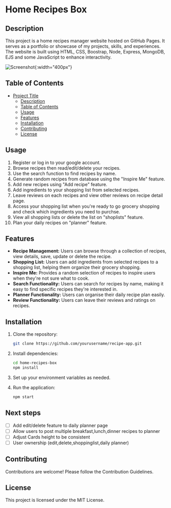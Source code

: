 # Home Recipes Box

## Description

This project is a home recipes manager website hosted on GitHub Pages. It serves as a portfolio or showcase of my projects, skills, and experiences. The website is built using HTML, CSS, Boostrap, Node, Express, MongoDB, EJS and some JavaScript to enhance interactivity.

![Screenshot](homepage.png){:width="400px"}

## Table of Contents

- [Project Title](#project-title)
  - [Description](#description)
  - [Table of Contents](#table-of-contents)
  - [Usage](#usage)
  - [Features](#features)
  - [Installation](#installation)
  - [Contributing](#contributing)
  - [License](#license)

## Usage

1. Register or log in to your google account.
2. Browse recipes then read/edit/delete your recipes.
3. Use the search function to find recipes by name.
4. Generate random recipes from database using the "Inspire Me" feature.
5. Add new recipes using "Add recipe" feature.
6. Add ingredients to your shopping list from selected recipes.
7. Leave reviews on each recipes and view other reviews on recipe detail page.
8. Access your shopping list when you're ready to go grocery shopping and check which ingredients you need to purchse.
9. View all shopping lists or delete the list on "shoplists" feature.
10. Plan your daily recipes on "planner" feature.

## Features

- **Recipe Management:** Users can browse through a collection of recipes, view details, save, update or delete the recipe.
- **Shopping List:** Users can add ingredients from selected recipes to a shopping list, helping them organize their grocery shopping.
- **Inspire Me:** Provides a random selection of recipes to inspire users when they're not sure what to cook.
- **Search Functionality:** Users can search for recipes by name, making it easy to find specific recipes they're interested in.
- **Planner Functionality:** Users can organise their daily recipe plan easily.
- **Review Functionality:** Users can leave their reviews and ratings on recipes.

## Installation

1. Clone the repository:

   ```bash
   git clone https://github.com/yourusername/recipe-app.git
   ```

2. Install dependencies:
   ```bash
   cd home-recipes-box
   npm install
   ```
3. Set up your environment variables as needed.

4. Run the application:
   ```bash
   npm start
   ```

## Next steps

- [ ] Add edit/delete feature to daily planner page
- [ ] Allow users to post multiple breakfast,lunch,dinner recipes to planner
- [ ] Adjust Cards height to be consistent
- [ ] User ownership (edit,delete,shoppinglist,daily planner)

## Contributing

Contributions are welcome! Please follow the Contribution Guidelines.

## License

This project is licensed under the MIT License.

```

```
